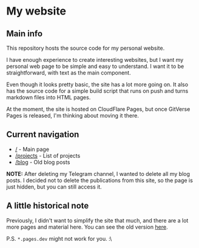 # My website

## Main info

This repository hosts the source code for my personal website.

I have enough experience to create interesting websites, but I want my personal web page to be simple and easy to understand. I want it to be straightforward, with text as the main component.

Even though it looks pretty basic, the site has a lot more going on. It also has the source code for a simple build script that runs on push and turns markdown files into HTML pages.

At the moment, the site is hosted on CloudFlare Pages, but once GitVerse Pages is released, I'm thinking about moving it there.

## Current navigation

- [/](https://arbuz.icu/) - Main page
- [/projects](https://arbuz.icu/projects) - List of projects
- [/blog](https://asrbuz.icu/blog) - Old blog posts

**NOTE:** After deleting my Telegram channel, I wanted to delete all my blog posts. I decided not to delete the publications from this site, so the page is just hidden, but you can still access it. 

## A little historical note

Previously, I didn't want to simplify the site that much, and there are a lot more pages and material here. You can see the old version [here](https://41ecb9be.arbuzicu.pages.dev/).

P.S. `*.pages.dev` might not work for you. :\ 
